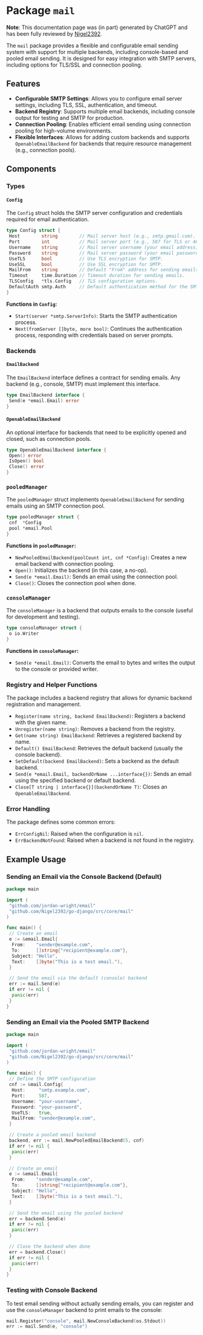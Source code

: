 # Package `mail`

**Note**: This documentation page was (in part) generated by ChatGPT and has been fully reviewed by [Nigel2392](github.com/Nigel2392).

The `mail` package provides a flexible and configurable email sending system with support for multiple backends, including console-based and pooled email sending. It is designed for easy integration with SMTP servers, including options for TLS/SSL and connection pooling.

## Features

- **Configurable SMTP Settings**: Allows you to configure email server settings, including TLS, SSL, authentication, and timeout.
- **Backend Registry**: Supports multiple email backends, including console output for testing and SMTP for production.
- **Connection Pooling**: Enables efficient email sending using connection pooling for high-volume environments.
- **Flexible Interfaces**: Allows for adding custom backends and supports `OpenableEmailBackend` for backends that require resource management (e.g., connection pools).

## Components

### Types

#### `Config`

The `Config` struct holds the SMTP server configuration and credentials required for email authentication.

```go
type Config struct {
 Host        string        // Mail server host (e.g., smtp.gmail.com).
 Port        int           // Mail server port (e.g., 587 for TLS or 465 for SSL).
 Username    string        // Mail server username (your email address).
 Password    string        // Mail server password (your email password).
 UseTLS      bool          // Use TLS encryption for SMTP.
 UseSSL      bool          // Use SSL encryption for SMTP.
 MailFrom    string        // Default "From" address for sending emails.
 Timeout     time.Duration // Timeout duration for sending emails.
 TLSConfig   *tls.Config   // TLS configuration options.
 DefaultAuth smtp.Auth     // Default authentication method for the SMTP server.
}
```

**Functions in `Config`:**

- `Start(server *smtp.ServerInfo)`: Starts the SMTP authentication process.
- `Next(fromServer []byte, more bool)`: Continues the authentication process, responding with credentials based on server prompts.

### Backends

#### `EmailBackend`

The `EmailBackend` interface defines a contract for sending emails. Any backend (e.g., console, SMTP) must implement this interface.

```go
type EmailBackend interface {
 Send(e *email.Email) error
}
```

#### `OpenableEmailBackend`

An optional interface for backends that need to be explicitly opened and closed, such as connection pools.

```go
type OpenableEmailBackend interface {
 Open() error
 IsOpen() bool
 Close() error
}
```

### `pooledManager`

The `pooledManager` struct implements `OpenableEmailBackend` for sending emails using an SMTP connection pool.

```go
type pooledManager struct {
 cnf  *Config
 pool *email.Pool
}
```

**Functions in `pooledManager`:**

- `NewPooledEmailBackend(poolCount int, cnf *Config)`: Creates a new email backend with connection pooling.
- `Open()`: Initializes the backend (in this case, a no-op).
- `Send(e *email.Email)`: Sends an email using the connection pool.
- `Close()`: Closes the connection pool when done.

### `consoleManager`

The `consoleManager` is a backend that outputs emails to the console (useful for development and testing).

```go
type consoleManager struct {
 o io.Writer
}
```

**Functions in `consoleManager`:**

- `Send(e *email.Email)`: Converts the email to bytes and writes the output to the console or provided writer.

### Registry and Helper Functions

The package includes a backend registry that allows for dynamic backend registration and management.

- `Register(name string, backend EmailBackend)`: Registers a backend with the given name.
- `Unregister(name string)`: Removes a backend from the registry.
- `Get(name string) EmailBackend`: Retrieves a registered backend by name.
- `Default() EmailBackend`: Retrieves the default backend (usually the console backend).
- `SetDefault(backend EmailBackend)`: Sets a backend as the default backend.
- `Send(e *email.Email, backendOrName ...interface{})`: Sends an email using the specified backend or default backend.
- `Close[T string | interface{}](backendOrName T)`: Closes an `OpenableEmailBackend`.

### Error Handling

The package defines some common errors:

- `ErrConfigNil`: Raised when the configuration is `nil`.
- `ErrBackendNotFound`: Raised when a backend is not found in the registry.

## Example Usage

### Sending an Email via the Console Backend (Default)

```go
package main

import (
 "github.com/jordan-wright/email"
 "github.com/Nigel2392/go-django/src/core/mail"
)

func main() {
 // Create an email
 e := &email.Email{
  From:    "sender@example.com",
  To:      []string{"recipient@example.com"},
  Subject: "Hello",
  Text:    []byte("This is a test email."),
 }

 // Send the email via the default (console) backend
 err := mail.Send(e)
 if err != nil {
  panic(err)
 }
}
```

### Sending an Email via the Pooled SMTP Backend

```go
package main

import (
 "github.com/jordan-wright/email"
 "github.com/Nigel2392/go-django/src/core/mail"
)

func main() {
 // Define the SMTP configuration
 cnf := &mail.Config{
  Host:     "smtp.example.com",
  Port:     587,
  Username: "your-username",
  Password: "your-password",
  UseTLS:   true,
  MailFrom: "sender@example.com",
 }

 // Create a pooled email backend
 backend, err := mail.NewPooledEmailBackend(5, cnf)
 if err != nil {
  panic(err)
 }

 // Create an email
 e := &email.Email{
  From:    "sender@example.com",
  To:      []string{"recipient@example.com"},
  Subject: "Hello",
  Text:    []byte("This is a test email."),
 }

 // Send the email using the pooled backend
 err = backend.Send(e)
 if err != nil {
  panic(err)
 }

 // Close the backend when done
 err = backend.Close()
 if err != nil {
  panic(err)
 }
}
```

### Testing with Console Backend

To test email sending without actually sending emails, you can register and use the `consoleManager` backend to print emails to the console:

```go
mail.Register("console", mail.NewConsoleBackend(os.Stdout))
err := mail.Send(e, "console")
```
